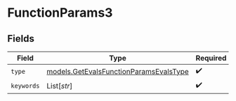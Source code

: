 # FunctionParams3


## Fields

| Field                                                                                  | Type                                                                                   | Required                                                                               | Description                                                                            |
| -------------------------------------------------------------------------------------- | -------------------------------------------------------------------------------------- | -------------------------------------------------------------------------------------- | -------------------------------------------------------------------------------------- |
| `type`                                                                                 | [models.GetEvalsFunctionParamsEvalsType](../models/getevalsfunctionparamsevalstype.md) | :heavy_check_mark:                                                                     | N/A                                                                                    |
| `keywords`                                                                             | List[*str*]                                                                            | :heavy_check_mark:                                                                     | N/A                                                                                    |